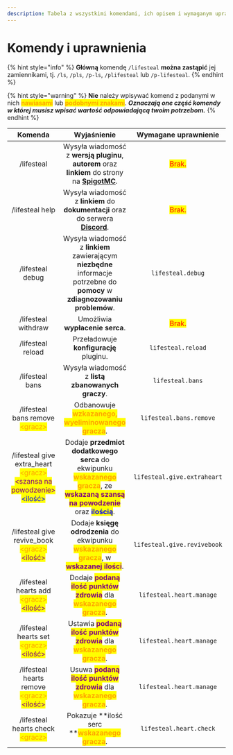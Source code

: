 ```yaml
---
description: Tabela z wszystkimi komendami, ich opisem i wymaganym uprawnieniem.
---
```


# Komendy i uprawnienia

{% hint style="info" %}
**Główną** komendę `/lifesteal` **można zastąpić** jej zamiennikami, tj. `/ls`, `/pls`, `/p-ls`, `/plifesteal` lub `/p-lifesteal`.
{% endhint %}

{% hint style="warning" %}
**Nie** należy wpisywać komend z podanymi w nich <mark style="color:orange;">**nawiasami**</mark> lub <mark style="color:orange;">**podobnymi znakami**</mark>. _**Oznaczają one część komendy w której musisz wpisać wartość odpowiadającą twoim potrzebom.**_
{% endhint %}

|                                                                                                      Komenda                                                                                                      |                                                                                                                Wyjaśnienie                                                                                                               |          Wymagane uprawnienie         |
| :---------------------------------------------------------------------------------------------------------------------------------------------------------------------------------------------------------------: | :--------------------------------------------------------------------------------------------------------------------------------------------------------------------------------------------------------------------------------------: | :-----------------------------------: |
|                                                                                                     /lifesteal                                                                                                    |                                               Wysyła wiadomość z **wersją pluginu**, **autorem** oraz **linkiem** do strony na [**SpigotMC**](https://www.spigotmc.org/resources/101967/).                                               | <mark style="color:red;">Brak.</mark> |
|                                                                                                  /lifesteal help                                                                                                  |                                                             Wysyła wiadomość z **linkiem** do **dokumentacji** oraz do serwera [**Discord**](https://discord.gg/8sjwaQTHGC).                                                             | <mark style="color:red;">Brak.</mark> |
|                                                                                                  /lifesteal debug                                                                                                 |                                                       Wysyła wiadomość z **linkiem** zawierającym **niezbędne** informacje potrzebne do **pomocy** w **zdiagnozowaniu problemów**.                                                       |           `lifesteal.debug`           |
|                                                                                                /lifesteal withdraw                                                                                                |                                                                                                      Umożliwia **wypłacenie serca**.                                                                                                     | <mark style="color:red;">Brak.</mark> |
|                                                                                                 /lifesteal reload                                                                                                 |                                                                                                  Przeładowuje **konfigurację** pluginu.                                                                                                  |           `lifesteal.reload`          |
|                                                                                                  /lifesteal bans                                                                                                  |                                                                                             Wysyła wiadomość z **listą zbanowanych graczy**.                                                                                             |            `lifesteal.bans`           |
|                                                                         /lifesteal bans remove <mark style="color:orange;">\<gracz></mark>                                                                        |                                                                           Odbanowuje <mark style="color:orange;">**wzkazanego, wyeliminowanego gracza**</mark>.                                                                          |        `lifesteal.bans.remove`        |
| /lifesteal give extra\_heart <mark style="color:orange;">\<gracz></mark> <mark style="color:purple;">\<szansa na powodzenie></mark> <mark style="color:orange;"></mark> <mark style="color:blue;">\<ilość></mark> | Dodaje **przedmiot dodatkowego serca** do ekwipunku <mark style="color:orange;">**wskazanego gracza**</mark>, ze <mark style="color:purple;">**wskazaną szansą na powodzenie**</mark> oraz <mark style="color:blue;">**ilością**</mark>. |      `lifesteal.give.extraheart`      |
|                                                /lifesteal give revive\_book <mark style="color:orange;">\<gracz></mark> <mark style="color:purple;">\<ilość></mark>                                               |                                      Dodaje **księgę odrodzenia** do ekwipunku <mark style="color:orange;">**wskazanego gracza**</mark>, w <mark style="color:purple;">**wskazanej ilości**</mark>.                                      |      `lifesteal.give.revivebook`      |
|                                                   /lifesteal hearts add <mark style="color:orange;">\<gracz></mark> <mark style="color:purple;">\<ilość></mark>                                                   |                                                 Dodaje <mark style="color:purple;">**podaną ilość punktów zdrowia**</mark> dla <mark style="color:orange;">**wskazanego gracza**</mark>.                                                 |        `lifesteal.heart.manage`       |
|                                                   /lifesteal hearts set <mark style="color:orange;">\<gracz></mark> <mark style="color:purple;">\<ilość></mark>                                                   |                                                 Ustawia <mark style="color:purple;">**podaną ilość punktów zdrowia**</mark> dla <mark style="color:orange;">**wskazanego gracza**</mark>.                                                |        `lifesteal.heart.manage`       |
|                                                  /lifesteal hearts remove <mark style="color:orange;">\<gracz></mark> <mark style="color:purple;">\<ilość></mark>                                                 |                                                  Usuwa <mark style="color:purple;">**podaną ilość punktów zdrowia**</mark> dla <mark style="color:orange;">**wskazanego gracza**</mark>.                                                 |        `lifesteal.heart.manage`       |
|                                                                        /lifesteal hearts check <mark style="color:orange;">\<gracz></mark>                                                                        |                                                                             Pokazuje **ilość serc **<mark style="color:orange;">**wskazanego gracza**</mark>.                                                                            |        `lifesteal.heart.check`        |
